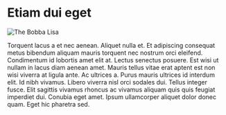 # Etiam dui eget

![The Bobba Lisa](/assets/works/Bobba-Lisa.jpg)

Torquent lacus a et nec aenean. Aliquet nulla et. Et adipiscing consequat metus bibendum aliquam mauris torquent nec nostrum orci eleifend. Condimentum id lobortis amet elit at. Lectus senectus posuere. Est wisi ut nullam in lacus diam aenean amet. Mauris tellus vitae erat aptent est non wisi viverra at ligula ante. Ac ultrices a. Purus mauris ultrices id interdum elit. Id nibh vivamus. Libero viverra nisl orci sodales dui. Tellus integer fusce. Elit sagittis vivamus rhoncus ac vivamus aliquam quis quis feugiat imperdiet dui. Conubia eget amet. Ipsum ullamcorper aliquet dolor donec quam. Eget hic pharetra sed.
